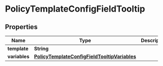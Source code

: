 

# PolicyTemplateConfigFieldTooltip


## Properties

| Name | Type | Description | Notes |
|------------ | ------------- | ------------- | -------------|
|**template** | **String** |  |  [optional] |
|**variables** | [**PolicyTemplateConfigFieldTooltipVariables**](PolicyTemplateConfigFieldTooltipVariables.md) |  |  [optional] |



